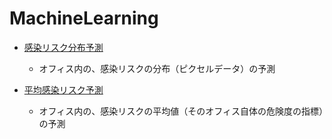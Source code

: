 # MachineLearning

- [感染リスク分布予測](https://github.com/Enehentaro/MachineLearning/blob/07821b1c77f1a4415bbbc80f8188f32c07d5c23e/PredictionOfInfectionRateWithPointNet_test.ipynb)
  - オフィス内の、感染リスクの分布（ピクセルデータ）の予測

- [平均感染リスク予測](https://github.com/Enehentaro/MachineLearning/blob/07821b1c77f1a4415bbbc80f8188f32c07d5c23e/RoIPredictionWithPointNet_inRoom.ipynb)
  - オフィス内の、感染リスクの平均値（そのオフィス自体の危険度の指標）の予測
